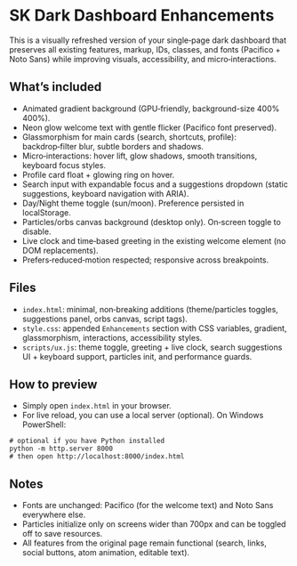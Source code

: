 # SK Dark Dashboard Enhancements

This is a visually refreshed version of your single‑page dark dashboard that preserves all existing features, markup, IDs, classes, and fonts (Pacifico + Noto Sans) while improving visuals, accessibility, and micro‑interactions.

## What’s included
- Animated gradient background (GPU‑friendly, background-size 400% 400%).
- Neon glow welcome text with gentle flicker (Pacifico font preserved).
- Glassmorphism for main cards (search, shortcuts, profile): backdrop‑filter blur, subtle borders and shadows.
- Micro‑interactions: hover lift, glow shadows, smooth transitions, keyboard focus styles.
- Profile card float + glowing ring on hover.
- Search input with expandable focus and a suggestions dropdown (static suggestions, keyboard navigation with ARIA).
- Day/Night theme toggle (sun/moon). Preference persisted in localStorage.
- Particles/orbs canvas background (desktop only). On‑screen toggle to disable.
- Live clock and time‑based greeting in the existing welcome element (no DOM replacements).
- Prefers‑reduced‑motion respected; responsive across breakpoints.

## Files
- `index.html`: minimal, non‑breaking additions (theme/particles toggles, suggestions panel, orbs canvas, script tags).
- `style.css`: appended `Enhancements` section with CSS variables, gradient, glassmorphism, interactions, accessibility styles.
- `scripts/ux.js`: theme toggle, greeting + live clock, search suggestions UI + keyboard support, particles init, and performance guards.

## How to preview
- Simply open `index.html` in your browser.
- For live reload, you can use a local server (optional). On Windows PowerShell:

```pwsh
# optional if you have Python installed
python -m http.server 8000
# then open http://localhost:8000/index.html
```

## Notes
- Fonts are unchanged: Pacifico (for the welcome text) and Noto Sans everywhere else.
- Particles initialize only on screens wider than 700px and can be toggled off to save resources.
- All features from the original page remain functional (search, links, social buttons, atom animation, editable text).
